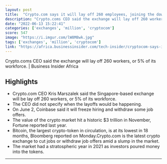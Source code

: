 ```yaml
---
layout: post
title:  "Crypto.com says it will lay off 260 employees, joining the downsizing wave hitting crypto exchanges"
description: "Crypto.coms CEO said the exchange will lay off 260 workers, or 5% of its workforce. | Business Insider Africa"
date: "2022-06-13 15:22:41"
categories: ['exchanges', 'million', 'cryptocom']
score: 547
image: "https://i.imgur.com/lW8M8wk.jpg"
tags: ['exchanges', 'million', 'cryptocom']
link: "https://africa.businessinsider.com/tech-insider/cryptocom-says-it-will-lay-off-260-employees-joining-the-downsizing-wave-hitting/ee6z93w"
---
```


Crypto.coms CEO said the exchange will lay off 260 workers, or 5% of its workforce. | Business Insider Africa

## Highlights

- Crypto.com CEO Kris Marszalek said the Singapore-based exchange will be lay off 260 workers, or 5% of its workforce.
- The CEO did not specify when the layoffs would be happening.
- On June 2, Coinbase said it will freeze hiring and withdraw some job offers.
- The value of the crypto market hit a historic $3 trillion in November, Fortune reported last year.
- Bitcoin, the largest crypto-token in circulation, is at its lowest in 18 months, Bloomberg reported on Monday.Crypto.com is the latest crypto exchange to cut jobs or withdraw job offers amid a slump in the market.
- The market had a stratospheric year in 2021 as investors poured money into the tokens.

---
